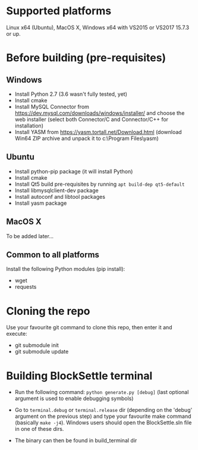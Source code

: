 # Supported platforms
Linux x64 (Ubuntu), MacOS X, Windows x64 with VS2015 or VS2017 15.7.3 or up.

# Before building (pre-requisites)
## Windows
* Install Python 2.7 (3.6 wasn't fully tested, yet)
* Install cmake
* Install MySQL Connector from https://dev.mysql.com/downloads/windows/installer/ and choose the web installer (select both Connector/C and Connector/C++ for installation)
* Install YASM from https://yasm.tortall.net/Download.html (download Win64 ZIP archive and unpack it to c:\Program Files\yasm)

## Ubuntu
* Install python-pip package (it will install Python)
* Install cmake
* Install Qt5 build pre-requisites by running `apt build-dep qt5-default`
* Install libmysqlclient-dev package
* Install autoconf and libtool packages
* Install yasm package

## MacOS X
To be added later...

## Common to all platforms
Install the following Python modules (pip install):
* wget
* requests

# Cloning the repo
Use your favourite git command to clone this repo, then enter it and execute:
* git submodule init
* git submodule update

# Building BlockSettle terminal

* Run the following command:
`python generate.py [debug]`
(last optional argument is used to enable debugging symbols)

* Go to `terminal.debug` or `terminal.release` dir (depending on the 'debug' argument on the previous step) and type your favourite make command (basically `make -j4`). Windows users should open the BlockSettle.sln file in one of these dirs.

* The binary can then be found in build_terminal dir
